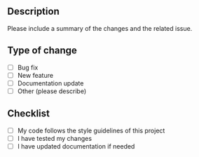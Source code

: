 ## Description
Please include a summary of the changes and the related issue.

## Type of change
- [ ] Bug fix
- [ ] New feature
- [ ] Documentation update
- [ ] Other (please describe)

## Checklist
- [ ] My code follows the style guidelines of this project
- [ ] I have tested my changes
- [ ] I have updated documentation if needed
